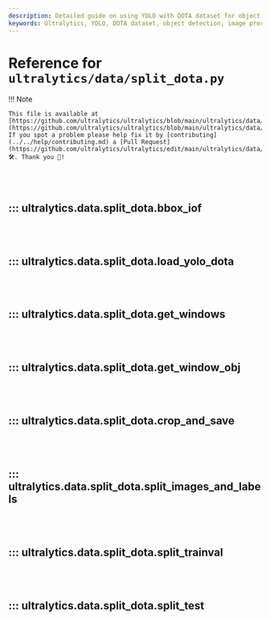 ```yaml
---
description: Detailed guide on using YOLO with DOTA dataset for object detection, including dataset preparation, image splitting, and label handling.
keywords: Ultralytics, YOLO, DOTA dataset, object detection, image processing, python, dataset preparation, image splitting, label handling, YOLO with DOTA, computer vision, AI, machine learning
---
```


# Reference for `ultralytics/data/split_dota.py`

!!! Note

    This file is available at [https://github.com/ultralytics/ultralytics/blob/main/ultralytics/data/split_dota.py](https://github.com/ultralytics/ultralytics/blob/main/ultralytics/data/split_dota.py). If you spot a problem please help fix it by [contributing](../../help/contributing.md) a [Pull Request](https://github.com/ultralytics/ultralytics/edit/main/ultralytics/data/split_dota.py) 🛠️. Thank you 🙏!

<br><br>

## ::: ultralytics.data.split_dota.bbox_iof

<br><br>

## ::: ultralytics.data.split_dota.load_yolo_dota

<br><br>

## ::: ultralytics.data.split_dota.get_windows

<br><br>

## ::: ultralytics.data.split_dota.get_window_obj

<br><br>

## ::: ultralytics.data.split_dota.crop_and_save

<br><br>

## ::: ultralytics.data.split_dota.split_images_and_labels

<br><br>

## ::: ultralytics.data.split_dota.split_trainval

<br><br>

## ::: ultralytics.data.split_dota.split_test

<br><br>
